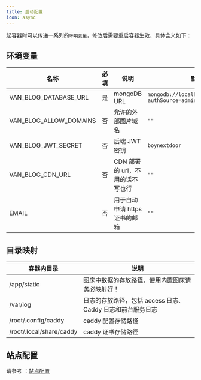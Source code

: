 ```yaml
---
title: 启动配置
icon: async
---
```


起容器时可以传递一系列的`环境变量`，修改后需要重启容器生效，具体含义如下：

## 环境变量

| 名称                     | 必填 | 说明                             | 默认值                                               |
| ------------------------ | ---- | -------------------------------- | ---------------------------------------------------- |
| VAN_BLOG_DATABASE_URL    | 是   | mongoDB URL                      | `mongodb://localhost:27017/vanBlog?authSource=admin` |
| VAN_BLOG_ALLOW_DOMAINS   | 否   | 允许的外部图片域名               | `""`                                                 |
| VAN_BLOG_JWT_SECRET      | 否   | 后端 JWT 密钥                    | `boynextdoor`                                        |
| VAN_BLOG_CDN_URL         | 否   | CDN 部署的 url，不用的话不写也行 | `""`                                                 |
| EMAIL                    | 否   | 用于自动申请 https 证书的邮箱    | `""`                                                 |

## 目录映射

| 容器内目录               | 说明                                                        |
| ------------------------ | ----------------------------------------------------------- |
| /app/static              | 图床中数据的存放路径，使用内置图床请务必映射好！            |
| /var/log                 | 日志的存放路径，包括 access 日志、 Caddy 日志和前台服务日志 |
| /root/.config/caddy      | caddy 配置存储路径                                          |
| /root/.local/share/caddy | caddy 证书存储路径                                          |

## 站点配置

请参考 ：[站点配置](/feature/basic/setting.md)
